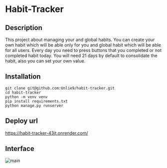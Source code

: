 # Habit-Tracker

## Description
This project about managing your and global habits.
You can create your own habit which will be able only for you and global habit which will be able for all users.
Every day you need to press buttons that you completed or not completed habit today.
You will need 21 days by default to consolidate the habit, also you can set your own value.

## Installation
```
git clone git@github.com:Unlie9/habit-tracker.git
cd habit-tracker
python -m venv venv
pip install requirements.txt
python manage.py runserver
```

## Deploy url
https://habit-tracker-43jt.onrender.com/

## Interface
![main](https://github.com/user-attachments/assets/e694ade5-2dc3-4612-8940-f2b1fa80705e)
